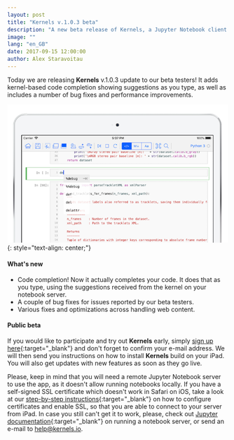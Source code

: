 ```yaml
---
layout: post
title: "Kernels v.1.0.3 beta"
description: "A new beta release of Kernels, a Jupyter Notebook client for iPad."
image: ""
lang: "en_GB"
date: 2017-09-15 12:00:00
author: Alex Staravoitau
---
```


Today we are releasing **Kernels** v.1.0.3 update to our beta testers! It adds kernel-based code completion showing suggestions as you type, as well as includes a number of bug fixes and performance improvements. <!--more-->

![Kernels code completion](/assets/img/blog/autocorrect_v_1_0_3.png)
{: style="text-align: center;"}

#### What's new
* Code completion! Now it actually completes your code. It does that as you type, using the suggestions received from the kernel on your notebook server.
* A couple of bug fixes for issues reported by our beta testers.
* Various fixes and optimizations across handling web content.

#### Public beta
If you would like to participate and try out **Kernels** early, simply [sign up here](/#mce-EMAIL){:target="_blank"} and don't forget to confirm your e-mail address. We will then send you instructions on how to install **Kernels** build on your iPad. You will also get updates with new features as soon as they go live.

Please, keep in mind that you will need a remote Jupyter Notebook server to use the app, as it doesn't allow running notebooks locally. If you have a self-signed SSL certificate which doesn't work in Safari on iOS, take a look at our [step-by-step instructions](/ssl-self-signed-cert){:target="_blank"} on how to configure certificates and enable SSL, so that you are able to connect to your server from iPad. In case you still can't get it to work, please, check out [Jupyter documentation](http://jupyter-notebook.readthedocs.io/en/latest/public_server.html){:target="_blank"} on running a notebook server, or send an e-mail to [help@kernels.io](mailto:help@kernels.io).
